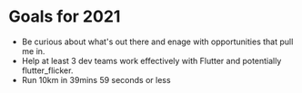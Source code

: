 # Goals for 2021

- Be curious about what's out there and enage with opportunities that pull me in.
- Help at least 3 dev teams work effectively with Flutter and potentially flutter_flicker.
- Run 10km in 39mins 59 seconds or less